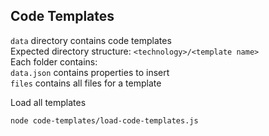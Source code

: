 ## Code Templates

`data` directory contains code templates  
Expected directory structure: `<technology>/<template name>`  
Each folder contains:   
`data.json` contains properties to insert  
`files` contains all files for a template  
  
Load all templates
```
node code-templates/load-code-templates.js
```